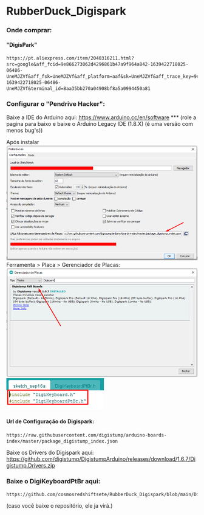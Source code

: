# RubberDuck_Digispark

### Onde comprar: 
#### "DigisPark"
    https://pt.aliexpress.com/item/2040316211.html?src=google&aff_fcid=9e866273062d4296861b47a9f964a842-1639422718025-06486-UneMJZVf&aff_fsk=UneMJZVf&aff_platform=aaf&sk=UneMJZVf&aff_trace_key=9e866273062d4296861b47a9f964a842-1639422718025-06486-UneMJZVf&terminal_id=8aa35bb270a04908bf8a5a0994450a81

### Configurar o "Pendrive Hacker":
Baixe a IDE do Arduino aqui:
    https://www.arduino.cc/en/software
*** (role a pagina para baixo e baixe o Arduino Legacy IDE (1.8.X) (é uma versão com menos bug's))

Após instalar
![alt text](<img/Screenshot_1.png>)
Ferramenta > Placa > Gerenciador de Placas:
![alt text](<img/Screenshot_2.png>)
![alt text](<img/Screenshot_3.png>)


#### Url de Configuração do Digispark:
    https://raw.githubusercontent.com/digistump/arduino-boards-index/master/package_digistump_index.json

Baixe os Drivers do Digispark aqui:
https://github.com/digistump/DigistumpArduino/releases/download/1.6.7/Digistump.Drivers.zip

### Baixe o DigiKeyboardPtBr aqui:
    https://github.com/cosmosredshiftsete/RubberDuck_Digispark/blob/main/DigiKeyboardPtBr.h
(caso você baixe o repositório, ele ja virá.)
